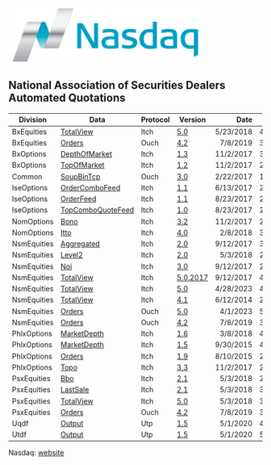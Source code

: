 [![Nasdaq](https://github.com/Open-Markets-Initiative/Directory/blob/main/Organizations/Nasdaq/Images/Logo.png)](https://www.nasdaq.com)


## National Association of Securities Dealers Automated Quotations

| Division | Data | Protocol | Version | Date | Size | [Status][Omi.Glossary.Status] | [Testing][Omi.Glossary.Testing] | Specification |
| --- | --- | --- | --- | ---: | ---: | --- | --- | --- |
| BxEquities | [TotalView][Nasdaq.BxEquities.TotalView.Itch.v5.0.Dissector] | Itch | [5.0][Nasdaq.BxEquities.TotalView.Itch.v5.0.Dissector] | 5/23/2018 | 4026 | [Active][Omi.Glossary.Status.Active] | [Untested][Omi.Glossary.Testing.Untested] | [url][Nasdaq.BxEquities.TotalView.Itch.v5.0.Url] - [pdf][Nasdaq.BxEquities.TotalView.Itch.v5.0.Pdf] |
| BxEquities | [Orders][Nasdaq.BxEquities.Orders.Ouch.v4.2.Dissector] | Ouch | [4.2][Nasdaq.BxEquities.Orders.Ouch.v4.2.Dissector] | 7/8/2019 | 3430 | [Active][Omi.Glossary.Status.Active] | [Untested][Omi.Glossary.Testing.Untested] | [url][Nasdaq.BxEquities.Orders.Ouch.v4.2.Url] - [pdf][Nasdaq.BxEquities.Orders.Ouch.v4.2.Pdf] |
| BxOptions | [DepthOfMarket][Nasdaq.BxOptions.DepthOfMarket.Itch.v1.3.Dissector] | Itch | [1.3][Nasdaq.BxOptions.DepthOfMarket.Itch.v1.3.Dissector] | 11/2/2017 | 3996 | [Active][Omi.Glossary.Status.Active] | [Untested][Omi.Glossary.Testing.Untested] | [url][Nasdaq.BxOptions.DepthOfMarket.Itch.v1.3.Url] - [pdf][Nasdaq.BxOptions.DepthOfMarket.Itch.v1.3.Pdf] |
| BxOptions | [TopOfMarket][Nasdaq.BxOptions.TopOfMarket.Itch.v1.2.Dissector] | Itch | [1.2][Nasdaq.BxOptions.TopOfMarket.Itch.v1.2.Dissector] | 11/2/2017 | 2474 | [Active][Omi.Glossary.Status.Active] | [Untested][Omi.Glossary.Testing.Untested] | [url][Nasdaq.BxOptions.TopOfMarket.Itch.v1.2.Url] - [pdf][Nasdaq.BxOptions.TopOfMarket.Itch.v1.2.Pdf] |
| Common | [SoupBinTcp][Nasdaq.Common.SoupBinTcp.Ouch.v3.0.Dissector] | Ouch | [3.0][Nasdaq.Common.SoupBinTcp.Ouch.v3.0.Dissector] | 2/22/2017 | 1012 | [Header][Omi.Glossary.Status.Header] | [Verified][Omi.Glossary.Testing.Verified] | [url][Nasdaq.Common.SoupBinTcp.Ouch.v3.0.Url] - [pdf][Nasdaq.Common.SoupBinTcp.Ouch.v3.0.Pdf] |
| IseOptions | [OrderComboFeed][Nasdaq.IseOptions.OrderComboFeed.Itch.v1.1.Dissector] | Itch | [1.1][Nasdaq.IseOptions.OrderComboFeed.Itch.v1.1.Dissector] | 6/13/2017 | 2237 | [Active][Omi.Glossary.Status.Active] | [Verified][Omi.Glossary.Testing.Verified] | [url][Nasdaq.IseOptions.OrderComboFeed.Itch.v1.1.Url] - [pdf][Nasdaq.IseOptions.OrderComboFeed.Itch.v1.1.Pdf] |
| IseOptions | [OrderFeed][Nasdaq.IseOptions.OrderFeed.Itch.v1.1.Dissector] | Itch | [1.1][Nasdaq.IseOptions.OrderFeed.Itch.v1.1.Dissector] | 8/23/2017 | 2303 | [Active][Omi.Glossary.Status.Active] | [Untested][Omi.Glossary.Testing.Untested] | [url][Nasdaq.IseOptions.OrderFeed.Itch.v1.1.Url] - [pdf][Nasdaq.IseOptions.OrderFeed.Itch.v1.1.Pdf] |
| IseOptions | [TopComboQuoteFeed][Nasdaq.IseOptions.TopComboQuoteFeed.Itch.v1.0.Dissector] | Itch | [1.0][Nasdaq.IseOptions.TopComboQuoteFeed.Itch.v1.0.Dissector] | 8/23/2017 | 2574 | [Active][Omi.Glossary.Status.Active] | [Verified][Omi.Glossary.Testing.Verified] | [url][Nasdaq.IseOptions.TopComboQuoteFeed.Itch.v1.0.Url] - [pdf][Nasdaq.IseOptions.TopComboQuoteFeed.Itch.v1.0.Pdf] |
| NomOptions | [Bono][Nasdaq.NomOptions.Bono.Itch.v3.2.Dissector] | Itch | [3.2][Nasdaq.NomOptions.Bono.Itch.v3.2.Dissector] | 11/2/2017 | 2481 | [Active][Omi.Glossary.Status.Active] | [Untested][Omi.Glossary.Testing.Untested] | [url][Nasdaq.NomOptions.Bono.Itch.v3.2.Url] - [pdf][Nasdaq.NomOptions.Bono.Itch.v3.2.Pdf] |
| NomOptions | [Itto][Nasdaq.NomOptions.Itto.Itch.v4.0.Dissector] | Itch | [4.0][Nasdaq.NomOptions.Itto.Itch.v4.0.Dissector] | 2/8/2018 | 3831 | [Active][Omi.Glossary.Status.Active] | [Untested][Omi.Glossary.Testing.Untested] | [url][Nasdaq.NomOptions.Itto.Itch.v4.0.Url] - [pdf][Nasdaq.NomOptions.Itto.Itch.v4.0.Pdf] |
| NsmEquities | [Aggregated][Nasdaq.NsmEquities.Aggregated.Itch.v2.0.Dissector] | Itch | [2.0][Nasdaq.NsmEquities.Aggregated.Itch.v2.0.Dissector] | 9/12/2017 | 3264 | [Active][Omi.Glossary.Status.Active] | [Untested][Omi.Glossary.Testing.Untested] | [url][Nasdaq.NsmEquities.Aggregated.Itch.v2.0.Url] - [pdf][Nasdaq.NsmEquities.Aggregated.Itch.v2.0.Pdf] |
| NsmEquities | [Level2][Nasdaq.NsmEquities.Level2.Itch.v2.0.Dissector] | Itch | [2.0][Nasdaq.NsmEquities.Level2.Itch.v2.0.Dissector] | 5/3/2018 | 2817 | [Active][Omi.Glossary.Status.Active] | [Untested][Omi.Glossary.Testing.Untested] | [url][Nasdaq.NsmEquities.Level2.Itch.v2.0.Url] - [pdf][Nasdaq.NsmEquities.Level2.Itch.v2.0.Pdf] |
| NsmEquities | [Noi][Nasdaq.NsmEquities.Noi.Itch.v3.0.Dissector] | Itch | [3.0][Nasdaq.NsmEquities.Noi.Itch.v3.0.Dissector] | 9/12/2017 | 2119 | [Active][Omi.Glossary.Status.Active] | [Untested][Omi.Glossary.Testing.Untested] | [url][Nasdaq.NsmEquities.Noi.Itch.v3.0.Url] - [pdf][Nasdaq.NsmEquities.Noi.Itch.v3.0.Pdf] |
| NsmEquities | [TotalView][Nasdaq.NsmEquities.TotalView.Itch.v5.0.2017.Dissector] | Itch | [5.0.2017][Nasdaq.NsmEquities.TotalView.Itch.v5.0.2017.Dissector] | 9/12/2017 | 4308 | [Deprecated][Omi.Glossary.Status.Deprecated] | [Verified][Omi.Glossary.Testing.Verified] | [url][Nasdaq.NsmEquities.TotalView.Itch.v5.0.2017.Url] - [pdf][Nasdaq.NsmEquities.TotalView.Itch.v5.0.2017.Pdf] |
| NsmEquities | [TotalView][Nasdaq.NsmEquities.TotalView.Itch.v5.0.Dissector] | Itch | [5.0][Nasdaq.NsmEquities.TotalView.Itch.v5.0.Dissector] | 4/28/2023 | 4849 | [Active][Omi.Glossary.Status.Active] | [Verified][Omi.Glossary.Testing.Verified] | [url][Nasdaq.NsmEquities.TotalView.Itch.v5.0.Url] - [pdf][Nasdaq.NsmEquities.TotalView.Itch.v5.0.Pdf] |
| NsmEquities | [TotalView][Nasdaq.NsmEquities.TotalView.Itch.v4.1.Dissector] | Itch | [4.1][Nasdaq.NsmEquities.TotalView.Itch.v4.1.Dissector] | 6/12/2014 | 2803 | [Deprecated][Omi.Glossary.Status.Deprecated] | [Untested][Omi.Glossary.Testing.Untested] | [url][Nasdaq.NsmEquities.TotalView.Itch.v4.1.Url] - [pdf][Nasdaq.NsmEquities.TotalView.Itch.v4.1.Pdf] |
| NsmEquities | [Orders][Nasdaq.NsmEquities.Orders.Ouch.v5.0.Dissector] | Ouch | [5.0][Nasdaq.NsmEquities.Orders.Ouch.v5.0.Dissector] | 4/1/2023 | 5105 | [Active][Omi.Glossary.Status.Active] | [Verified][Omi.Glossary.Testing.Verified] | [url][Nasdaq.NsmEquities.Orders.Ouch.v5.0.Url] - [pdf][Nasdaq.NsmEquities.Orders.Ouch.v5.0.Pdf] |
| NsmEquities | [Orders][Nasdaq.NsmEquities.Orders.Ouch.v4.2.Dissector] | Ouch | [4.2][Nasdaq.NsmEquities.Orders.Ouch.v4.2.Dissector] | 7/8/2019 | 3690 | [Active][Omi.Glossary.Status.Active] | [Untested][Omi.Glossary.Testing.Untested] | [url][Nasdaq.NsmEquities.Orders.Ouch.v4.2.Url] - [pdf][Nasdaq.NsmEquities.Orders.Ouch.v4.2.Pdf] |
| PhlxOptions | [MarketDepth][Nasdaq.PhlxOptions.MarketDepth.Itch.v1.6.Dissector] | Itch | [1.6][Nasdaq.PhlxOptions.MarketDepth.Itch.v1.6.Dissector] | 3/8/2018 | 4135 | [Active][Omi.Glossary.Status.Active] | [Untested][Omi.Glossary.Testing.Untested] | [url][Nasdaq.PhlxOptions.MarketDepth.Itch.v1.6.Url] - [pdf][Nasdaq.PhlxOptions.MarketDepth.Itch.v1.6.Pdf] |
| PhlxOptions | [MarketDepth][Nasdaq.PhlxOptions.MarketDepth.Itch.v1.5.Dissector] | Itch | [1.5][Nasdaq.PhlxOptions.MarketDepth.Itch.v1.5.Dissector] | 9/30/2015 | 4118 | [Deprecated][Omi.Glossary.Status.Deprecated] | [Untested][Omi.Glossary.Testing.Untested] | [url][Nasdaq.PhlxOptions.MarketDepth.Itch.v1.5.Url] - [pdf][Nasdaq.PhlxOptions.MarketDepth.Itch.v1.5.Pdf] |
| PhlxOptions | [Orders][Nasdaq.PhlxOptions.Orders.Itch.v1.9.Dissector] | Itch | [1.9][Nasdaq.PhlxOptions.Orders.Itch.v1.9.Dissector] | 8/10/2015 | 2900 | [Active][Omi.Glossary.Status.Active] | [Untested][Omi.Glossary.Testing.Untested] | [url][Nasdaq.PhlxOptions.Orders.Itch.v1.9.Url] - [pdf][Nasdaq.PhlxOptions.Orders.Itch.v1.9.Pdf] |
| PhlxOptions | [Topo][Nasdaq.PhlxOptions.Topo.Itch.v3.3.Dissector] | Itch | [3.3][Nasdaq.PhlxOptions.Topo.Itch.v3.3.Dissector] | 11/2/2017 | 2490 | [Active][Omi.Glossary.Status.Active] | [Untested][Omi.Glossary.Testing.Untested] | [url][Nasdaq.PhlxOptions.Topo.Itch.v3.3.Url] - [pdf][Nasdaq.PhlxOptions.Topo.Itch.v3.3.Pdf] |
| PsxEquities | [Bbo][Nasdaq.PsxEquities.Bbo.Itch.v2.1.Dissector] | Itch | [2.1][Nasdaq.PsxEquities.Bbo.Itch.v2.1.Dissector] | 5/3/2018 | 2208 | [Active][Omi.Glossary.Status.Active] | [Untested][Omi.Glossary.Testing.Untested] | [url][Nasdaq.PsxEquities.Bbo.Itch.v2.1.Url] - [pdf][Nasdaq.PsxEquities.Bbo.Itch.v2.1.Pdf] |
| PsxEquities | [LastSale][Nasdaq.PsxEquities.LastSale.Itch.v2.1.Dissector] | Itch | [2.1][Nasdaq.PsxEquities.LastSale.Itch.v2.1.Dissector] | 5/3/2018 | 3382 | [Active][Omi.Glossary.Status.Active] | [Untested][Omi.Glossary.Testing.Untested] | [url][Nasdaq.PsxEquities.LastSale.Itch.v2.1.Url] - [pdf][Nasdaq.PsxEquities.LastSale.Itch.v2.1.Pdf] |
| PsxEquities | [TotalView][Nasdaq.PsxEquities.TotalView.Itch.v5.0.Dissector] | Itch | [5.0][Nasdaq.PsxEquities.TotalView.Itch.v5.0.Dissector] | 5/3/2018 | 3945 | [Active][Omi.Glossary.Status.Active] | [Untested][Omi.Glossary.Testing.Untested] | [url][Nasdaq.PsxEquities.TotalView.Itch.v5.0.Url] - [pdf][Nasdaq.PsxEquities.TotalView.Itch.v5.0.Pdf] |
| PsxEquities | [Orders][Nasdaq.PsxEquities.Orders.Ouch.v4.2.Dissector] | Ouch | [4.2][Nasdaq.PsxEquities.Orders.Ouch.v4.2.Dissector] | 7/8/2019 | 3355 | [Active][Omi.Glossary.Status.Active] | [Untested][Omi.Glossary.Testing.Untested] | [url][Nasdaq.PsxEquities.Orders.Ouch.v4.2.Url] - [pdf][Nasdaq.PsxEquities.Orders.Ouch.v4.2.Pdf] |
| Uqdf | [Output][Nasdaq.Uqdf.Output.Utp.v1.5.Dissector] | Utp | [1.5][Nasdaq.Uqdf.Output.Utp.v1.5.Dissector] | 5/1/2020 | 4718 | [Active][Omi.Glossary.Status.Active] | [Verified][Omi.Glossary.Testing.Verified] | [url][Nasdaq.Uqdf.Output.Utp.v1.5.Url] - [pdf][Nasdaq.Uqdf.Output.Utp.v1.5.Pdf] |
| Utdf | [Output][Nasdaq.Utdf.Output.Utp.v1.5.Dissector] | Utp | [1.5][Nasdaq.Utdf.Output.Utp.v1.5.Dissector] | 5/1/2020 | 5148 | [Active][Omi.Glossary.Status.Active] | [Untested][Omi.Glossary.Testing.Untested] | [url][Nasdaq.Utdf.Output.Utp.v1.5.Url] - [pdf][Nasdaq.Utdf.Output.Utp.v1.5.Pdf] |


Nasdaq: [website](https://www.nasdaq.com "Go to National Association of Securities Dealers Automated Quotations")


[Omi.Glossary.Status]: https://github.com/Open-Markets-Initiative/Directory/blob/main/Glossary/Status.md "Protocol Deployment Status"
[Omi.Glossary.Status.Active]: https://github.com/Open-Markets-Initiative/Directory/blob/main/Glossary/Status.md "Deployment Status: Protocol is in active production"
[Omi.Glossary.Status.Deprecated]: https://github.com/Open-Markets-Initiative/Directory/blob/main/Glossary/Status.md "Deployment Status: Protocol is no longer in active use"
[Omi.Glossary.Status.Future]: https://github.com/Open-Markets-Initiative/Directory/blob/main/Glossary/Status.md "Deployment Status: Protocol is not yet deployed to an active production environment"
[Omi.Glossary.Status.Unknown]: https://github.com/Open-Markets-Initiative/Directory/blob/main/Glossary/Status.md "Deployment Status: Protocol deployment status is unknown"
[Omi.Glossary.Status.Header]: https://github.com/Open-Markets-Initiative/Directory/blob/main/Glossary/Status.md "Deployment Status: Header only protocol provided for debugging"
[Omi.Glossary.Testing]: https://github.com/Open-Markets-Initiative/Directory/blob/main/Glossary/Testing.md "Protocol Testing Status"
[Omi.Glossary.Testing.Verified]: https://github.com/Open-Markets-Initiative/Directory/blob/main/Glossary/Testing.md "Testing Status: Protocol has been tested on live data"
[Omi.Glossary.Testing.Incomplete]: https://github.com/Open-Markets-Initiative/Directory/blob/main/Glossary/Testing.md "Testing Status: Protocol has been tested on live data but contains known issues"
[Omi.Glossary.Testing.Beta]: https://github.com/Open-Markets-Initiative/Directory/blob/main/Glossary/Testing.md "Testing Status: Protocol has not been tested and structure is speculative"
[Omi.Glossary.Testing.Untested]: https://github.com/Open-Markets-Initiative/Directory/blob/main/Glossary/Testing.md "Testing Status: Protocol has not been tested on live data"

[Nasdaq.BxEquities.TotalView.Itch.v5.0.Dissector]: https://github.com/Open-Markets-Initiative/wireshark-lua/blob/main/Nasdaq/Nasdaq_BxEquities_TotalView_Itch_v5_0_Dissector.lua "Nasdaq BxEquities TotalView Itch v5.0 Wireshark Dissector"
[Nasdaq.BxEquities.TotalView.Itch.v5.0.Url]: http://www.nasdaqtrader.com/Trader.aspx?id=dpspecs "National Association of Securities Dealers Automated Quotations 5.0 Url"
[Nasdaq.BxEquities.TotalView.Itch.v5.0.Pdf]: https://github.com/Open-Markets-Initiative/Directory/blob/main/Organizations/Nasdaq/Specifications/BxEquities/Nasdaq.BxEquities.TotalView.Itch.v5.0.pdf "National Association of Securities Dealers Automated Quotations 5.0 Pdf"
[Nasdaq.BxEquities.Orders.Ouch.v4.2.Dissector]: https://github.com/Open-Markets-Initiative/wireshark-lua/blob/main/Nasdaq/Nasdaq_BxEquities_Orders_Ouch_v4_2_Dissector.lua "Nasdaq BxEquities Orders Ouch v4.2 Wireshark Dissector"
[Nasdaq.BxEquities.Orders.Ouch.v4.2.Url]: https://nasdaqtrader.com/Trader.aspx?id=TradingSpecs "National Association of Securities Dealers Automated Quotations 4.2 Url"
[Nasdaq.BxEquities.Orders.Ouch.v4.2.Pdf]: https://github.com/Open-Markets-Initiative/Directory/blob/main/Organizations/Nasdaq/Specifications/BxEquities/Nasdaq.BxEquities.Orders.Ouch.v4.2.pdf "National Association of Securities Dealers Automated Quotations 4.2 Pdf"
[Nasdaq.BxOptions.TopOfMarket.Itch.v1.2.Dissector]: https://github.com/Open-Markets-Initiative/wireshark-lua/blob/main/Nasdaq/Nasdaq_BxOptions_TopOfMarket_Itch_v1_2_Dissector.lua "Nasdaq BxOptions TopOfMarket Itch v1.2 Wireshark Dissector"
[Nasdaq.BxOptions.TopOfMarket.Itch.v1.2.Url]: http://www.nasdaqtrader.com/Trader.aspx?id=dpspecs "National Association of Securities Dealers Automated Quotations 1.2 Url"
[Nasdaq.BxOptions.TopOfMarket.Itch.v1.2.Pdf]: https://github.com/Open-Markets-Initiative/Directory/blob/main/Organizations/Nasdaq/Specifications/BxOptions/Nasdaq.BxOptions.TopOfMarket.Itch.v1.2.pdf "National Association of Securities Dealers Automated Quotations 1.2 Pdf"
[Nasdaq.BxOptions.DepthOfMarket.Itch.v1.3.Dissector]: https://github.com/Open-Markets-Initiative/wireshark-lua/blob/main/Nasdaq/Nasdaq_BxOptions_DepthOfMarket_Itch_v1_3_Dissector.lua "Nasdaq BxOptions DepthOfMarket Itch v1.3 Wireshark Dissector"
[Nasdaq.BxOptions.DepthOfMarket.Itch.v1.3.Url]: http://www.nasdaqtrader.com/Trader.aspx?id=dpspecs "National Association of Securities Dealers Automated Quotations 1.3 Url"
[Nasdaq.BxOptions.DepthOfMarket.Itch.v1.3.Pdf]: https://github.com/Open-Markets-Initiative/Directory/blob/main/Organizations/Nasdaq/Specifications/BxOptions/Nasdaq.Bx.Options.DepthOfMarket.Itch.v1.3.pdf "National Association of Securities Dealers Automated Quotations 1.3 Pdf"
[Nasdaq.IseOptions.OrderComboFeed.Itch.v1.1.Dissector]: https://github.com/Open-Markets-Initiative/wireshark-lua/blob/main/Nasdaq/Nasdaq_IseOptions_OrderComboFeed_Itch_v1_1_Dissector.lua "Nasdaq IseOptions OrderComboFeed Itch v1.1 Wireshark Dissector"
[Nasdaq.IseOptions.OrderComboFeed.Itch.v1.1.Url]: https://business.nasdaq.com/trade/US-Options/Technical-Specifications.html "National Association of Securities Dealers Automated Quotations 1.1 Url"
[Nasdaq.IseOptions.OrderComboFeed.Itch.v1.1.Pdf]: https://github.com/Open-Markets-Initiative/Directory/blob/main/Organizations/Nasdaq/Specifications/IseOptions/Nasdaq.IseOptions.OrderComboFeed.Itch.v1.1.pdf "National Association of Securities Dealers Automated Quotations 1.1 Pdf"
[Nasdaq.IseOptions.OrderFeed.Itch.v1.1.Dissector]: https://github.com/Open-Markets-Initiative/wireshark-lua/blob/main/Nasdaq/Nasdaq_IseOptions_OrderFeed_Itch_v1_1_Dissector.lua "Nasdaq IseOptions OrderFeed Itch v1.1 Wireshark Dissector"
[Nasdaq.IseOptions.OrderFeed.Itch.v1.1.Url]: https://business.nasdaq.com/trade/US-Options/Technical-Specifications.html "National Association of Securities Dealers Automated Quotations 1.1 Url"
[Nasdaq.IseOptions.OrderFeed.Itch.v1.1.Pdf]: https://github.com/Open-Markets-Initiative/Directory/blob/main/Organizations/Nasdaq/Specifications/IseOptions/Nasdaq.IseOptions.OrderFeed.Itch.v1.1.pdf "National Association of Securities Dealers Automated Quotations 1.1 Pdf"
[Nasdaq.IseOptions.TopComboQuoteFeed.Itch.v1.0.Dissector]: https://github.com/Open-Markets-Initiative/wireshark-lua/blob/main/Nasdaq/Nasdaq_IseOptions_TopComboQuoteFeed_Itch_v1_0_Dissector.lua "Nasdaq IseOptions TopComboQuoteFeed Itch v1.0 Wireshark Dissector"
[Nasdaq.IseOptions.TopComboQuoteFeed.Itch.v1.0.Url]: https://business.nasdaq.com/trade/US-Options/Technical-Specifications.html "National Association of Securities Dealers Automated Quotations 1.0 Url"
[Nasdaq.IseOptions.TopComboQuoteFeed.Itch.v1.0.Pdf]: https://github.com/Open-Markets-Initiative/Directory/blob/main/Organizations/Nasdaq/Specifications/IseOptions/Nasdaq.IseOptions.TopComboQuoteFeed.Itch.v1.0.pdf "National Association of Securities Dealers Automated Quotations 1.0 Pdf"
[Nasdaq.NomOptions.Bono.Itch.v3.2.Dissector]: https://github.com/Open-Markets-Initiative/wireshark-lua/blob/main/Nasdaq/Nasdaq_NomOptions_Bono_Itch_v3_2_Dissector.lua "Nasdaq NomOptions Bono Itch v3.2 Wireshark Dissector"
[Nasdaq.NomOptions.Bono.Itch.v3.2.Url]: http://www.nasdaqtrader.com/Trader.aspx?id=DPSpecs#options_q "National Association of Securities Dealers Automated Quotations 3.2 Url"
[Nasdaq.NomOptions.Bono.Itch.v3.2.Pdf]: https://github.com/Open-Markets-Initiative/Directory/blob/main/Organizations/Nasdaq/Specifications/NomOptions/Nasdaq.NomOptions.Bono.Itch.v3.2.pdf "National Association of Securities Dealers Automated Quotations 3.2 Pdf"
[Nasdaq.NomOptions.Itto.Itch.v4.0.Dissector]: https://github.com/Open-Markets-Initiative/wireshark-lua/blob/main/Nasdaq/Nasdaq_NomOptions_Itto_Itch_v4_0_Dissector.lua "Nasdaq NomOptions Itto Itch v4.0 Wireshark Dissector"
[Nasdaq.NomOptions.Itto.Itch.v4.0.Url]: https://business.nasdaq.com/trade/US-Options/Technical-Specifications.html "National Association of Securities Dealers Automated Quotations 4.0 Url"
[Nasdaq.NomOptions.Itto.Itch.v4.0.Pdf]: https://github.com/Open-Markets-Initiative/Directory/blob/main/Organizations/Nasdaq/Specifications/NomOptions/Nasdaq.NomOptions.Itto.Itch.v4.0.pdf "National Association of Securities Dealers Automated Quotations 4.0 Pdf"
[Nasdaq.PhlxOptions.MarketDepth.Itch.v1.5.Dissector]: https://github.com/Open-Markets-Initiative/wireshark-lua/blob/main/Nasdaq/Nasdaq_PhlxOptions_MarketDepth_Itch_v1_5_Dissector.lua "Nasdaq PhlxOptions MarketDepth Itch v1.5 Wireshark Dissector"
[Nasdaq.PhlxOptions.MarketDepth.Itch.v1.5.Url]: http://www.phlx.com/Trader.aspx?id=DPSpecs#options_x "National Association of Securities Dealers Automated Quotations 1.5 Url"
[Nasdaq.PhlxOptions.MarketDepth.Itch.v1.5.Pdf]: https://github.com/Open-Markets-Initiative/Directory/blob/main/Organizations/Nasdaq/Specifications/PhlxOptions/Nasdaq.PhlxOptions.MarketDepth.Itch.v1.5.pdf "National Association of Securities Dealers Automated Quotations 1.5 Pdf"
[Nasdaq.PhlxOptions.MarketDepth.Itch.v1.6.Dissector]: https://github.com/Open-Markets-Initiative/wireshark-lua/blob/main/Nasdaq/Nasdaq_PhlxOptions_MarketDepth_Itch_v1_6_Dissector.lua "Nasdaq PhlxOptions MarketDepth Itch v1.6 Wireshark Dissector"
[Nasdaq.PhlxOptions.MarketDepth.Itch.v1.6.Url]: http://www.phlx.com/Trader.aspx?id=DPSpecs#options_x "National Association of Securities Dealers Automated Quotations 1.6 Url"
[Nasdaq.PhlxOptions.MarketDepth.Itch.v1.6.Pdf]: https://github.com/Open-Markets-Initiative/Directory/blob/main/Organizations/Nasdaq/Specifications/PhlxOptions/Nasdaq.PhlxOptions.MarketDepth.Itch.v1.6.pdf "National Association of Securities Dealers Automated Quotations 1.6 Pdf"
[Nasdaq.PhlxOptions.Orders.Itch.v1.9.Dissector]: https://github.com/Open-Markets-Initiative/wireshark-lua/blob/main/Nasdaq/Nasdaq_PhlxOptions_Orders_Itch_v1_9_Dissector.lua "Nasdaq PhlxOptions Orders Itch v1.9 Wireshark Dissector"
[Nasdaq.PhlxOptions.Orders.Itch.v1.9.Url]: http://www.phlx.com/Trader.aspx?id=DPSpecs#options_x "National Association of Securities Dealers Automated Quotations 1.9 Url"
[Nasdaq.PhlxOptions.Orders.Itch.v1.9.Pdf]: https://github.com/Open-Markets-Initiative/Directory/blob/main/Organizations/Nasdaq/Specifications/PhlxOptions/Nasdaq.PhlxOptions.Orders.Itch.v1.9.pdf "National Association of Securities Dealers Automated Quotations 1.9 Pdf"
[Nasdaq.PhlxOptions.Topo.Itch.v3.3.Dissector]: https://github.com/Open-Markets-Initiative/wireshark-lua/blob/main/Nasdaq/Nasdaq_PhlxOptions_Topo_Itch_v3_3_Dissector.lua "Nasdaq PhlxOptions Topo Itch v3.3 Wireshark Dissector"
[Nasdaq.PhlxOptions.Topo.Itch.v3.3.Url]: http://www.phlx.com/Trader.aspx?id=DPSpecs_USDerivatives#topo "National Association of Securities Dealers Automated Quotations 3.3 Url"
[Nasdaq.PhlxOptions.Topo.Itch.v3.3.Pdf]: https://github.com/Open-Markets-Initiative/Directory/blob/main/Organizations/Nasdaq/Specifications/PhlxOptions/Nasdaq.PhlxOptions.Topo.Itch.v3.3.pdf "National Association of Securities Dealers Automated Quotations 3.3 Pdf"
[Nasdaq.PsxEquities.LastSale.Itch.v2.1.Dissector]: https://github.com/Open-Markets-Initiative/wireshark-lua/blob/main/Nasdaq/Nasdaq_PsxEquities_LastSale_Itch_v2_1_Dissector.lua "Nasdaq PsxEquities LastSale Itch v2.1 Wireshark Dissector"
[Nasdaq.PsxEquities.LastSale.Itch.v2.1.Url]: http://www.nasdaqtrader.com/content/technicalsupport/specifications/dataproducts/PLSSpecification2.1.pdf "National Association of Securities Dealers Automated Quotations 2.1 Url"
[Nasdaq.PsxEquities.LastSale.Itch.v2.1.Pdf]: https://github.com/Open-Markets-Initiative/Directory/blob/main/Organizations/Nasdaq/Specifications/PsxEquities/Nasdaq.PsxEquities.LastSale.Itch.v2.1.pdf "National Association of Securities Dealers Automated Quotations 2.1 Pdf"
[Nasdaq.PsxEquities.TotalView.Itch.v5.0.Dissector]: https://github.com/Open-Markets-Initiative/wireshark-lua/blob/main/Nasdaq/Nasdaq_PsxEquities_TotalView_Itch_v5_0_Dissector.lua "Nasdaq PsxEquities TotalView Itch v5.0 Wireshark Dissector"
[Nasdaq.PsxEquities.TotalView.Itch.v5.0.Url]: http://www.nasdaqtrader.com/content/technicalsupport/specifications/dataproducts/PSXTVITCHSpecification.pdf "National Association of Securities Dealers Automated Quotations 5.0 Url"
[Nasdaq.PsxEquities.TotalView.Itch.v5.0.Pdf]: https://github.com/Open-Markets-Initiative/Directory/blob/main/Organizations/Nasdaq/Specifications/PsxEquities/Nasdaq.PsxEquities.TotalView.Itch.v5.0.pdf "National Association of Securities Dealers Automated Quotations 5.0 Pdf"
[Nasdaq.PsxEquities.Bbo.Itch.v2.1.Dissector]: https://github.com/Open-Markets-Initiative/wireshark-lua/blob/main/Nasdaq/Nasdaq_PsxEquities_Bbo_Itch_v2_1_Dissector.lua "Nasdaq PsxEquities Bbo Itch v2.1 Wireshark Dissector"
[Nasdaq.PsxEquities.Bbo.Itch.v2.1.Url]: http://nasdaqtrader.com/content/technicalsupport/specifications/dataproducts/PSXbboSpecification2.1.pdf "National Association of Securities Dealers Automated Quotations 2.1 Url"
[Nasdaq.PsxEquities.Bbo.Itch.v2.1.Pdf]: https://github.com/Open-Markets-Initiative/Directory/blob/main/Organizations/Nasdaq/Specifications/PsxEquities/Nasdaq.PsxEquities.Bbo.Itch.v2.1.pdf "National Association of Securities Dealers Automated Quotations 2.1 Pdf"
[Nasdaq.PsxEquities.Orders.Ouch.v4.2.Dissector]: https://github.com/Open-Markets-Initiative/wireshark-lua/blob/main/Nasdaq/Nasdaq_PsxEquities_Orders_Ouch_v4_2_Dissector.lua "Nasdaq PsxEquities Orders Ouch v4.2 Wireshark Dissector"
[Nasdaq.PsxEquities.Orders.Ouch.v4.2.Url]: https://nasdaqtrader.com/Trader.aspx?id=TradingSpecs "National Association of Securities Dealers Automated Quotations 4.2 Url"
[Nasdaq.PsxEquities.Orders.Ouch.v4.2.Pdf]: https://github.com/Open-Markets-Initiative/Directory/blob/main/Organizations/Nasdaq/Specifications/PsxEquities/Nasdaq.PsxEquities.Orders.Ouch.v4.2.pdf "National Association of Securities Dealers Automated Quotations 4.2 Pdf"
[Nasdaq.NsmEquities.Aggregated.Itch.v2.0.Dissector]: https://github.com/Open-Markets-Initiative/wireshark-lua/blob/main/Nasdaq/Nasdaq_NsmEquities_Aggregated_Itch_v2_0_Dissector.lua "Nasdaq NsmEquities Aggregated Itch v2.0 Wireshark Dissector"
[Nasdaq.NsmEquities.Aggregated.Itch.v2.0.Url]: http://www.nasdaqtrader.com/Trader.aspx?id=dpspecs "National Association of Securities Dealers Automated Quotations 2.0 Url"
[Nasdaq.NsmEquities.Aggregated.Itch.v2.0.Pdf]: https://github.com/Open-Markets-Initiative/Directory/blob/main/Organizations/Nasdaq/Specifications/NsmEquities/Nasdaq.Equities.Aggregated.Itch.v2.0.pdf "National Association of Securities Dealers Automated Quotations 2.0 Pdf"
[Nasdaq.NsmEquities.Level2.Itch.v2.0.Dissector]: https://github.com/Open-Markets-Initiative/wireshark-lua/blob/main/Nasdaq/Nasdaq_NsmEquities_Level2_Itch_v2_0_Dissector.lua "Nasdaq NsmEquities Level2 Itch v2.0 Wireshark Dissector"
[Nasdaq.NsmEquities.Level2.Itch.v2.0.Url]: http://www.nasdaqtrader.com/Trader.aspx?id=DPSpecs_USEquities "National Association of Securities Dealers Automated Quotations 2.0 Url"
[Nasdaq.NsmEquities.Level2.Itch.v2.0.Pdf]: https://github.com/Open-Markets-Initiative/Directory/blob/main/Organizations/Nasdaq/Specifications/NsmEquities/Nasdaq.NsmEquities.Level2.Itch.v2.0.pdf "National Association of Securities Dealers Automated Quotations 2.0 Pdf"
[Nasdaq.NsmEquities.Noi.Itch.v3.0.Dissector]: https://github.com/Open-Markets-Initiative/wireshark-lua/blob/main/Nasdaq/Nasdaq_NsmEquities_Noi_Itch_v3_0_Dissector.lua "Nasdaq NsmEquities Noi Itch v3.0 Wireshark Dissector"
[Nasdaq.NsmEquities.Noi.Itch.v3.0.Url]: http://www.nasdaqtrader.com/Trader.aspx?id=DPSpecs_USEquities "National Association of Securities Dealers Automated Quotations 3.0 Url"
[Nasdaq.NsmEquities.Noi.Itch.v3.0.Pdf]: https://github.com/Open-Markets-Initiative/Directory/blob/main/Organizations/Nasdaq/Specifications/NsmEquities/Nasdaq.Equities.NoiView.Itch.v3.0.pdf "National Association of Securities Dealers Automated Quotations 3.0 Pdf"
[Nasdaq.NsmEquities.Orders.Ouch.v4.2.Dissector]: https://github.com/Open-Markets-Initiative/wireshark-lua/blob/main/Nasdaq/Nasdaq_NsmEquities_Orders_Ouch_v4_2_Dissector.lua "Nasdaq NsmEquities Orders Ouch v4.2 Wireshark Dissector"
[Nasdaq.NsmEquities.Orders.Ouch.v4.2.Url]: https://nasdaqtrader.com/Trader.aspx?id=TradingSpecs "National Association of Securities Dealers Automated Quotations 4.2 Url"
[Nasdaq.NsmEquities.Orders.Ouch.v4.2.Pdf]: https://github.com/Open-Markets-Initiative/Directory/blob/main/Organizations/Nasdaq/Specifications/NsmEquities/Nasdaq.NsmEquities.Orders.Ouch.v4.2.pdf "National Association of Securities Dealers Automated Quotations 4.2 Pdf"
[Nasdaq.NsmEquities.Orders.Ouch.v5.0.Dissector]: https://github.com/Open-Markets-Initiative/wireshark-lua/blob/main/Nasdaq/Nasdaq_NsmEquities_Orders_Ouch_v5_0_Dissector.lua "Nasdaq NsmEquities Orders Ouch v5.0 Wireshark Dissector"
[Nasdaq.NsmEquities.Orders.Ouch.v5.0.Url]: https://nasdaqtrader.com/Trader.aspx?id=TradingSpecs "National Association of Securities Dealers Automated Quotations 5.0 Url"
[Nasdaq.NsmEquities.Orders.Ouch.v5.0.Pdf]: https://github.com/Open-Markets-Initiative/Directory/blob/main/Organizations/Nasdaq/Specifications/NsmEquities/Nasdaq.NsmEquities.Orders.Ouch.v5.0.Pdf.xml "National Association of Securities Dealers Automated Quotations 5.0 Pdf"
[Nasdaq.NsmEquities.TotalView.Itch.v4.1.Dissector]: https://github.com/Open-Markets-Initiative/wireshark-lua/blob/main/Nasdaq/Nasdaq_NsmEquities_TotalView_Itch_v4_1_Dissector.lua "Nasdaq NsmEquities TotalView Itch v4.1 Wireshark Dissector"
[Nasdaq.NsmEquities.TotalView.Itch.v4.1.Url]: http://www.nasdaqtrader.com/Trader.aspx?id=dpspecs "National Association of Securities Dealers Automated Quotations 4.1 Url"
[Nasdaq.NsmEquities.TotalView.Itch.v4.1.Pdf]: https://github.com/Open-Markets-Initiative/Directory/blob/main/Organizations/Nasdaq/Specifications/NsmEquities/Nasdaq.NsmEquities.TotalView.Itch.v4.1.pdf "National Association of Securities Dealers Automated Quotations 4.1 Pdf"
[Nasdaq.NsmEquities.TotalView.Itch.v5.0.2017.Dissector]: https://github.com/Open-Markets-Initiative/wireshark-lua/blob/main/Nasdaq/Nasdaq_NsmEquities_TotalView_Itch_v5_0_2017_Dissector.lua "Nasdaq NsmEquities TotalView Itch v5.0.2017 Wireshark Dissector"
[Nasdaq.NsmEquities.TotalView.Itch.v5.0.2017.Url]: http://www.nasdaqtrader.com/Trader.aspx?id=dpspecs "National Association of Securities Dealers Automated Quotations 5.0.2017 Url"
[Nasdaq.NsmEquities.TotalView.Itch.v5.0.2017.Pdf]: https://github.com/Open-Markets-Initiative/Directory/blob/main/Organizations/Nasdaq/Specifications/NsmEquities/Nasdaq.NsmEquities.TotalView.Itch.v5.0.2017.pdf "National Association of Securities Dealers Automated Quotations 5.0.2017 Pdf"
[Nasdaq.NsmEquities.TotalView.Itch.v5.0.Dissector]: https://github.com/Open-Markets-Initiative/wireshark-lua/blob/main/Nasdaq/Nasdaq_NsmEquities_TotalView_Itch_v5_0_Dissector.lua "Nasdaq NsmEquities TotalView Itch v5.0 Wireshark Dissector"
[Nasdaq.NsmEquities.TotalView.Itch.v5.0.Url]: http://www.nasdaqtrader.com/Trader.aspx?id=dpspecs "National Association of Securities Dealers Automated Quotations 5.0 Url"
[Nasdaq.NsmEquities.TotalView.Itch.v5.0.Pdf]: https://github.com/Open-Markets-Initiative/Directory/blob/main/Organizations/Nasdaq/Specifications/NsmEquities/Nasdaq.NsmEquities.TotalView.Itch.v5.0.2023.pdf "National Association of Securities Dealers Automated Quotations 5.0 Pdf"
[Nasdaq.Uqdf.Output.Utp.v1.5.Dissector]: https://github.com/Open-Markets-Initiative/wireshark-lua/blob/main/Nasdaq/Nasdaq_Uqdf_Output_Utp_v1_5_Dissector.lua "Nasdaq Uqdf Output Utp v1.5 Wireshark Dissector"
[Nasdaq.Uqdf.Output.Utp.v1.5.Url]: http://www.utpplan.com/technical "National Association of Securities Dealers Automated Quotations 1.5 Url"
[Nasdaq.Uqdf.Output.Utp.v1.5.Pdf]: https://github.com/Open-Markets-Initiative/Directory/blob/main/Organizations/Nasdaq/Specifications/Nasdaq.Utp.Output.v1.5.pdf "National Association of Securities Dealers Automated Quotations 1.5 Pdf"
[Nasdaq.Utdf.Output.Utp.v1.5.Dissector]: https://github.com/Open-Markets-Initiative/wireshark-lua/blob/main/Nasdaq/Nasdaq_Utdf_Output_Utp_v1_5_Dissector.lua "Nasdaq Utdf Output Utp v1.5 Wireshark Dissector"
[Nasdaq.Utdf.Output.Utp.v1.5.Url]: http://www.utpplan.com/technical "National Association of Securities Dealers Automated Quotations 1.5 Url"
[Nasdaq.Utdf.Output.Utp.v1.5.Pdf]: https://github.com/Open-Markets-Initiative/Directory/blob/main/Organizations/Nasdaq/Specifications/Nasdaq.Utp.Output.v1.5.pdf "National Association of Securities Dealers Automated Quotations 1.5 Pdf"
[Nasdaq.Common.SoupBinTcp.Ouch.v3.0.Dissector]: https://github.com/Open-Markets-Initiative/wireshark-lua/blob/main/Nasdaq/Nasdaq_Common_SoupBinTcp_Ouch_v3_0_Dissector.lua "Nasdaq Common SoupBinTcp Ouch v3.0 Wireshark Dissector"
[Nasdaq.Common.SoupBinTcp.Ouch.v3.0.Url]: https://www.nasdaqtrader.com/content/technicalsupport/specifications/dataproducts/soupbintcp.pdf "National Association of Securities Dealers Automated Quotations 3.0 Url"
[Nasdaq.Common.SoupBinTcp.Ouch.v3.0.Pdf]: https://github.com/Open-Markets-Initiative/Directory/blob/main/Organizations/Nasdaq/Specifications/SoupBin.Tcp.v3.0.pdf "National Association of Securities Dealers Automated Quotations 3.0 Pdf"

